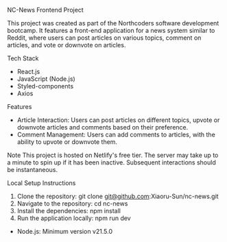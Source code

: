 NC-News Frontend Project

This project was created as part of the Northcoders software development bootcamp. It features a front-end application for a news system similar to Reddit, where users can post articles on various topics, comment on articles, and vote or downvote on articles.

Tech Stack
* React.js
* JavaScript (Node.js)
* Styled-components
* Axios
  
Features
* Article Interaction: Users can post articles on different topics, upvote or downvote articles and comments based on their preference.
* Comment Management: Users can add comments to articles, with the ability to upvote or downvote them.
  
Note
This project is hosted on Netlify's free tier. The server may take up to a minute to spin up if it has been inactive. Subsequent interactions should be instantaneous.

Local Setup Instructions
1. Clone the repository: git clone git@github.com:Xiaoru-Sun/nc-news.git
2. Navigate to the repository: cd nc-news
3. Install the dependencies: npm install
4. Run the application locally: npm run dev

* Node.js: Minimum version v21.5.0
